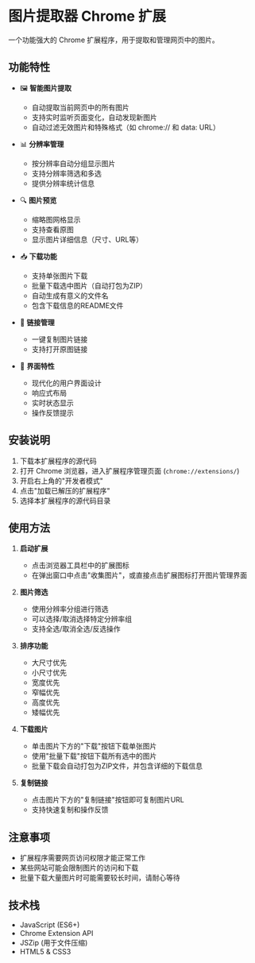 # 图片提取器 Chrome 扩展

一个功能强大的 Chrome 扩展程序，用于提取和管理网页中的图片。

## 功能特性

- 🖼️ **智能图片提取**
  - 自动提取当前网页中的所有图片
  - 支持实时监听页面变化，自动发现新图片
  - 自动过滤无效图片和特殊格式（如 chrome:// 和 data: URL）

- 📊 **分辨率管理**
  - 按分辨率自动分组显示图片
  - 支持分辨率筛选和多选
  - 提供分辨率统计信息

- 🔍 **图片预览**
  - 缩略图网格显示
  - 支持查看原图
  - 显示图片详细信息（尺寸、URL等）

- 📥 **下载功能**
  - 支持单张图片下载
  - 批量下载选中图片（自动打包为ZIP）
  - 自动生成有意义的文件名
  - 包含下载信息的README文件

- 🔗 **链接管理**
  - 一键复制图片链接
  - 支持打开原图链接

- 🎨 **界面特性**
  - 现代化的用户界面设计
  - 响应式布局
  - 实时状态显示
  - 操作反馈提示

## 安装说明

1. 下载本扩展程序的源代码
2. 打开 Chrome 浏览器，进入扩展程序管理页面 (`chrome://extensions/`)
3. 开启右上角的"开发者模式"
4. 点击"加载已解压的扩展程序"
5. 选择本扩展程序的源代码目录

## 使用方法

1. **启动扩展**
   - 点击浏览器工具栏中的扩展图标
   - 在弹出窗口中点击"收集图片"，或直接点击扩展图标打开图片管理界面

2. **图片筛选**
   - 使用分辨率分组进行筛选
   - 可以选择/取消选择特定分辨率组
   - 支持全选/取消全选/反选操作

3. **排序功能**
   - 大尺寸优先
   - 小尺寸优先
   - 宽度优先
   - 窄幅优先
   - 高度优先
   - 矮幅优先

4. **下载图片**
   - 单击图片下方的"下载"按钮下载单张图片
   - 使用"批量下载"按钮下载所有选中的图片
   - 批量下载会自动打包为ZIP文件，并包含详细的下载信息

5. **复制链接**
   - 点击图片下方的"复制链接"按钮即可复制图片URL
   - 支持快速复制和操作反馈

## 注意事项

- 扩展程序需要网页访问权限才能正常工作
- 某些网站可能会限制图片的访问和下载
- 批量下载大量图片时可能需要较长时间，请耐心等待

## 技术栈

- JavaScript (ES6+)
- Chrome Extension API
- JSZip (用于文件压缩)
- HTML5 & CSS3
